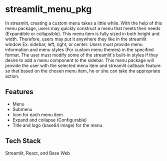 # streamlit_menu_pkg

In streamlit, creating a custom menu takes a little while. With the help of this menu package, users may quickly construct a menu that meets their needs (Expandible or collapsible). This menu item is fully sized in both height and width. Therefore, users may put it anywhere they like in the streamlit window Ex. sidebar, left, right, or center. Users must provide menu information and menu styles (For custom menu themes) in the specified format. The user must modify some of the streamlit's built-in styles if they desire to add a menu component to the sidebar. This menu package will provide the user with the selected menu item and streamlit callback feature. so that based on the chosen menu item, he or she can take the appropriate action.

## Features

- Menu 
- Submenu
- Icon for each menu item 
- Expand and collapse (Configurable) 
- Title and logo (base64 image) for the menu


## Tech Stack

Streamlit, React, and Base Web
